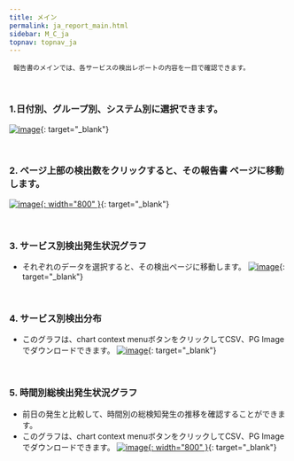 ```yaml
---
title: メイン
permalink: ja_report_main.html
sidebar: M_C_ja
topnav: topnav_ja
---
```


     報告書のメインでは、各サービスの検出レポートの内容を一目で確認できます。

<br />

### 1.日付別、グループ別、システム別に選択できます。
 [![image](/docs/images/Manual/common/report/main/ja/1.PNG)](/docs/images/Manual/common/report/main/ja/1.PNG){: target="_blank"} 

<br />

### 2. ページ上部の検出数をクリックすると、その報告書 ページに移動します。
 [![image](/docs/images/Manual/common/report/main/ja/2.PNG){: width="800" }](/docs/images/Manual/common/report/main/ja/2.PNG){: target="_blank"} 

<br />

### 3. サービス別検出発生状況グラフ

- それぞれのデータを選択すると、その検出ページに移動します。
 [![image](/docs/images/Manual/common/report/main/ja/3.PNG)](/docs/images/Manual/common/report/main/ja/3.PNG){: target="_blank"} 

<br />

### 4. サービス別検出分布

- このグラフは、chart context menuボタンをクリックしてCSV、PG Imageでダウンロードできます。
 [![image](/docs/images/Manual/common/report/main/ja/4.PNG)](/docs/images/Manual/common/report/main/ja/4.PNG){: target="_blank"} 

<br />

### 5. 時間別総検出発生状況グラフ

- 前日の発生と比較して、時間別の総検知発生の推移を確認することができます。
- このグラフは、chart context menuボタンをクリックしてCSV、PG Imageでダウンロードできます。
 [![image](/docs/images/Manual/common/report/main/ja/5.PNG){: width="800" }](/docs/images/Manual/common/report/main/ja/5.PNG){: target="_blank"} 
